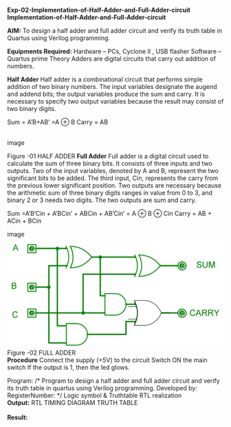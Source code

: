 **Exp-02-Implementation-of-Half-Adder-and-Full-Adder-circuit
<br>Implementation-of-Half-Adder-and-Full-Adder-circuit**

**AIM:** To design a half adder and full adder circuit and verify its truth table in Quartus using Verilog programming.

**Equipments Required:**
Hardware – PCs, Cyclone II , USB flasher Software – Quartus prime Theory Adders are digital circuits that carry out addition of numbers.

**Half Adder**
Half adder is a combinational circuit that performs simple addition of two binary numbers. The input variables designate the augend and addend bits; the output variables produce the sum and carry. It is necessary to specify two output variables because the result may consist of two binary digits.

Sum = A’B+AB’ =A ⊕ B Carry = AB

<br>
image

Figure -01 HALF ADDER
**Full Adder**
Full adder is a digital circuit used to calculate the sum of three binary bits. It consists of three inputs and two outputs. Two of the input variables, denoted by A and B, represent the two significant bits to be added. The third input, Cin, represents the carry from the previous lower significant position. Two outputs are necessary because the arithmetic sum of three binary digits ranges in value from 0 to 3, and binary 2 or 3 needs two digits. The two outputs are sum and carry.

Sum =A’B’Cin + A’BCin’ + ABCin + AB’Cin’ = A ⊕ B ⊕ Cin Carry = AB + ACin + BCin

image
![](https://github.com/yuvasri2005/adder/blob/9603fdd8371577f83708957614ed107ccddf17d1/Images/163552057-b3547877-6d07-45b4-b7e0-bcfebfad9e1d.png) 
Figure -02 FULL ADDER
<br>
**Procedure**
Connect the supply (+5V) to the circuit Switch ON the main switch If the output is 1, then the led glows.

Program: /* Program to design a half adder and full adder circuit and verify its truth table in quartus using Verilog programming. Developed by: RegisterNumber:
*/ Logic symbol & Truthtable RTL realization
<br>
**Output:**
RTL
TIMING DIAGRAM
TRUTH TABLE
<br><br>
**Result:**
